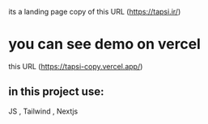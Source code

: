 its a landing page copy of this URL (https://tapsi.ir/)

 # you can see demo on vercel 
 this URL (https://tapsi-copy.vercel.app/)

## in this project use:
JS , Tailwind , Nextjs
